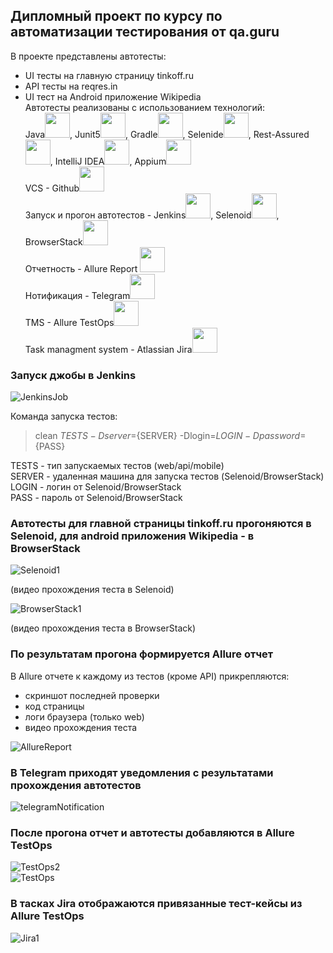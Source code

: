 ## Дипломный проект по курсу по автоматизации тестирования от qa.guru  
В проекте представлены автотесты:  
* UI тесты на главную страницу tinkoff.ru
* API тесты на reqres.in
* UI тест на Android приложение Wikipedia  
Автотесты реализованы с использованием технологий:  
Java<img src="images/logo/JAVA.svg" width="40" height="40">, Junit5<img src="images/logo/Junit5.svg" width="40" height="40">, Gradle<img src="images/logo/Gradle.svg" width="40" height="40">, Selenide<img src="images/logo/Selenide.svg" width="40" height="40">, Rest-Assured<img src="images/logo/Rest-Assured.svg" width="40" height="40">, IntelliJ IDEA<img src="images/logo/Intelij_IDEA.svg" width="40" height="40">, Appium<img src="images/logo/Appium.svg" width="40" height="40">  
VCS - Github<img src="images/logo/GitHub.svg" width="40" height="40">  
Запуск и прогон автотестов - Jenkins<img src="images/logo/Jenkins.svg" width="40" height="40">, Selenoid<img src="images/logo/Selenoid.svg" width="40" height="40">, BrowserStack<img src="images/logo/Browserstack.svg" width="40" height="40">  
Отчетность - Allure Report <img src="images/logo/Allure Report.svg" width="40" height="40">  
Нотификация - Telegram<img src="images/logo/Telegram.svg" width="40" height="40">  
TMS - Allure TestOps<img src="images/logo/Allure TestOps.svg" width="40" height="40">  
Task managment system - Atlassian Jira<img src="images/logo/Jira.svg" width="40" height="40">  

### Запуск джобы в Jenkins  
  
![JenkinsJob](/images/JenkinsJob.jpg)  
  
Команда запуска тестов:  
> clean ${TESTS} -Dserver=${SERVER} -Dlogin=${LOGIN} -Dpassword=${PASS}  

TESTS - тип запускаемых тестов (web/api/mobile)  
SERVER - удаленная машина для запуска тестов (Selenoid/BrowserStack)  
LOGIN - логин от Selenoid/BrowserStack  
PASS - пароль от Selenoid/BrowserStack  

### Автотесты для главной страницы tinkoff.ru прогоняются в Selenoid, для android приложения Wikipedia - в BrowserStack  
  
![Selenoid1](/images/Selenoid1.gif)  
  
(видео прохождения теста в Selenoid)  
  
![BrowserStack1](/images/BrowserStack1.gif)  
  
(видео прохождения теста в BrowserStack)  
### По результатам прогона формируется Allure отчет  
В Allure отчете к каждому из тестов (кроме API) прикрепляются:
* скриншот последней проверки
* код страницы
* логи браузера (только web)
* видео прохождения теста  
  
![AllureReport](/images/AllureReport.jpg)  


### В Telegram приходят уведомления с результатами прохождения автотестов  
  
![telegramNotification](/images/telegramNotification.jpg)
  
### После прогона отчет и автотесты добавляются в Allure TestOps  
  
![TestOps2](/images/TestOps2.jpg)  
![TestOps](/images/TestOps.jpg) 
   
### В тасках Jira отображаются привязанные тест-кейсы из Allure TestOps  
![Jira1](/images/Jira1.jpg) 